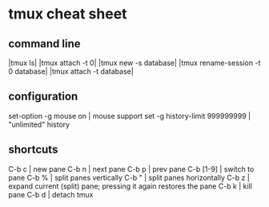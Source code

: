 # tmux cheat sheet

## command line

|tmux ls|
|tmux attach -t 0|
|tmux new -s database|
|tmux rename-session -t 0 database|
|tmux attach -t database|


## configuration

set-option -g mouse on | mouse support
set -g history-limit 999999999 | "unlimited" history


## shortcuts

C-b c | new pane
C-b n | next pane
C-b p | prev pane
C-b [1-9] | switch to pane
C-b  % | split panes vertically
C-b " | split panes horizontally
C-b z | expand current (split) pane; pressing it again restores the pane
C-b k | kill pane
C-b d | detach tmux

